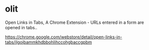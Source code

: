 olit
====

Open Links in Tabs, A Chrome Extension - URLs entered in a form are opened in tabs..

https://chrome.google.com/webstore/detail/open-links-in-tabs/jlgojbammkhdbbohlihccohgbaccgpbm

